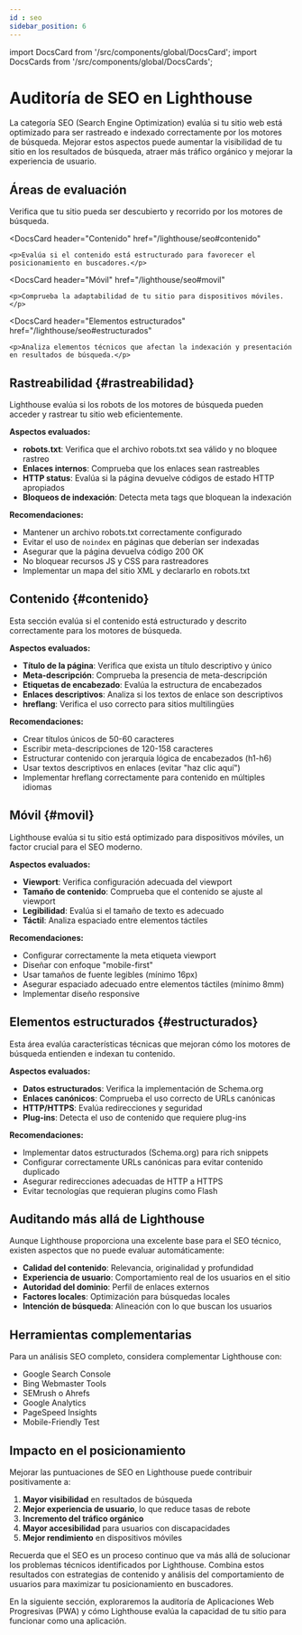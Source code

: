 ```yaml
---
id : seo
sidebar_position: 6
---
```


import DocsCard from '/src/components/global/DocsCard';
import DocsCards from '/src/components/global/DocsCards';

# Auditoría de SEO en Lighthouse

La categoría SEO (Search Engine Optimization) evalúa si tu sitio web está optimizado para ser rastreado e indexado correctamente por los motores de búsqueda. Mejorar estos aspectos puede aumentar la visibilidad de tu sitio en los resultados de búsqueda, atraer más tráfico orgánico y mejorar la experiencia de usuario.

## Áreas de evaluación

<DocsCards>
  <DocsCard
    header="Rastreabilidad"
    href="/lighthouse/seo#rastreabilidad"
  >
    <p>Verifica que tu sitio pueda ser descubierto y recorrido por los motores de búsqueda.</p>
  </DocsCard>
  
  <DocsCard
    header="Contenido"
    href="/lighthouse/seo#contenido"
  >
    <p>Evalúa si el contenido está estructurado para favorecer el posicionamiento en buscadores.</p>
  </DocsCard>
  
  <DocsCard
    header="Móvil"
    href="/lighthouse/seo#movil"
  >
    <p>Comprueba la adaptabilidad de tu sitio para dispositivos móviles.</p>
  </DocsCard>
  
  <DocsCard
    header="Elementos estructurados"
    href="/lighthouse/seo#estructurados"
  >
    <p>Analiza elementos técnicos que afectan la indexación y presentación en resultados de búsqueda.</p>
  </DocsCard>
</DocsCards>

## Rastreabilidad {#rastreabilidad}

Lighthouse evalúa si los robots de los motores de búsqueda pueden acceder y rastrear tu sitio web eficientemente.

**Aspectos evaluados:**

- **robots.txt**: Verifica que el archivo robots.txt sea válido y no bloquee rastreo
- **Enlaces internos**: Comprueba que los enlaces sean rastreables
- **HTTP status**: Evalúa si la página devuelve códigos de estado HTTP apropiados
- **Bloqueos de indexación**: Detecta meta tags que bloquean la indexación

**Recomendaciones:**
- Mantener un archivo robots.txt correctamente configurado
- Evitar el uso de `noindex` en páginas que deberían ser indexadas
- Asegurar que la página devuelva código 200 OK
- No bloquear recursos JS y CSS para rastreadores
- Implementar un mapa del sitio XML y declararlo en robots.txt

## Contenido {#contenido}

Esta sección evalúa si el contenido está estructurado y descrito correctamente para los motores de búsqueda.

**Aspectos evaluados:**

- **Título de la página**: Verifica que exista un título descriptivo y único
- **Meta-descripción**: Comprueba la presencia de meta-descripción
- **Etiquetas de encabezado**: Evalúa la estructura de encabezados
- **Enlaces descriptivos**: Analiza si los textos de enlace son descriptivos
- **hreflang**: Verifica el uso correcto para sitios multilingües

**Recomendaciones:**
- Crear títulos únicos de 50-60 caracteres
- Escribir meta-descripciones de 120-158 caracteres
- Estructurar contenido con jerarquía lógica de encabezados (h1-h6)
- Usar textos descriptivos en enlaces (evitar "haz clic aquí")
- Implementar hreflang correctamente para contenido en múltiples idiomas

## Móvil {#movil}

Lighthouse evalúa si tu sitio está optimizado para dispositivos móviles, un factor crucial para el SEO moderno.

**Aspectos evaluados:**

- **Viewport**: Verifica configuración adecuada del viewport
- **Tamaño de contenido**: Comprueba que el contenido se ajuste al viewport
- **Legibilidad**: Evalúa si el tamaño de texto es adecuado
- **Táctil**: Analiza espaciado entre elementos táctiles

**Recomendaciones:**
- Configurar correctamente la meta etiqueta viewport
- Diseñar con enfoque "mobile-first"
- Usar tamaños de fuente legibles (mínimo 16px)
- Asegurar espaciado adecuado entre elementos táctiles (mínimo 8mm)
- Implementar diseño responsive

## Elementos estructurados {#estructurados}

Esta área evalúa características técnicas que mejoran cómo los motores de búsqueda entienden e indexan tu contenido.

**Aspectos evaluados:**

- **Datos estructurados**: Verifica la implementación de Schema.org
- **Enlaces canónicos**: Comprueba el uso correcto de URLs canónicas
- **HTTP/HTTPS**: Evalúa redirecciones y seguridad
- **Plug-ins**: Detecta el uso de contenido que requiere plug-ins

**Recomendaciones:**
- Implementar datos estructurados (Schema.org) para rich snippets
- Configurar correctamente URLs canónicas para evitar contenido duplicado
- Asegurar redirecciones adecuadas de HTTP a HTTPS
- Evitar tecnologías que requieran plugins como Flash

## Auditando más allá de Lighthouse

Aunque Lighthouse proporciona una excelente base para el SEO técnico, existen aspectos que no puede evaluar automáticamente:

- **Calidad del contenido**: Relevancia, originalidad y profundidad
- **Experiencia de usuario**: Comportamiento real de los usuarios en el sitio
- **Autoridad del dominio**: Perfil de enlaces externos
- **Factores locales**: Optimización para búsquedas locales
- **Intención de búsqueda**: Alineación con lo que buscan los usuarios

## Herramientas complementarias

Para un análisis SEO completo, considera complementar Lighthouse con:

- Google Search Console
- Bing Webmaster Tools
- SEMrush o Ahrefs
- Google Analytics
- PageSpeed Insights
- Mobile-Friendly Test

## Impacto en el posicionamiento

Mejorar las puntuaciones de SEO en Lighthouse puede contribuir positivamente a:

1. **Mayor visibilidad** en resultados de búsqueda
2. **Mejor experiencia de usuario**, lo que reduce tasas de rebote
3. **Incremento del tráfico orgánico**
4. **Mayor accesibilidad** para usuarios con discapacidades
5. **Mejor rendimiento** en dispositivos móviles

Recuerda que el SEO es un proceso continuo que va más allá de solucionar los problemas técnicos identificados por Lighthouse. Combina estos resultados con estrategias de contenido y análisis del comportamiento de usuarios para maximizar tu posicionamiento en buscadores.

En la siguiente sección, exploraremos la auditoría de Aplicaciones Web Progresivas (PWA) y cómo Lighthouse evalúa la capacidad de tu sitio para funcionar como una aplicación.